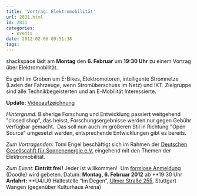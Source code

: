 ```yaml
---
title: 'Vortrag: Elektromobilität'
url: 2831.html
id: 2831
categories:
  - events
date: 2012-02-06 09:51:38
tags:
---
```


shackspace lädt am **Montag** den **6\. Februar** um **19:30 Uhr** zu einem Vortrag über Elektromobilität.

Es geht im Groben um E-Bikes, Elektromotoren, intelligente Stromnetze (Laden der Fahrzeuge, wenn Stromüberschuss im Netz) und IKT. Zielgruppe sind alle Technikbegeisterten und an E-Mobilität Interessierte.

**Update:** [Videoaufzeichnung](https://blog.shackspace.de/?p=2984)

_Hintergrund:_
Bisherige Forschung und Entwicklung passiert weitgehend "closed shop", das heisst, Forschungsergebnisse werden nur gegen Gebühr verfügbar gemacht.  Das soll nun auch im größeren Stil in Richtung "Open Source" umgesetzt werden, entsprechende Entwicklungen gibt es bereits.

_Zum Vortragenden:_
Tomi Engel beschäftigt sich im Rahmen der [Deutschen Gesellscahft für Sonnenenergie e.V.](http://www.dgs.de/) eingehend mit den Themen der Elektromobilität.

_Zum Event:_
**Eintritt frei!** Jeder ist willkommen!  Um [formlose Anmeldung](http://www.doodle.com/rrn4uemrw6ci2zmu) (Doodle) wird gebeten.
Datum: **Montag, 6\. Februar 2012** ab **19:30 Uhr
**Anfahrt:** **U4/U9 Haltestelle “Im Degen”, [Ulmer Straße 255](../?page_id=713), Stuttgart Wangen (gegenüber Kulturhaus Arena)